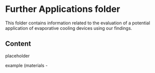 # Further Applications folder

This folder contains information related to the evaluation of a potential application of evaporative cooling devices using our findings. 

## Content

placeholder

example (materials - 
